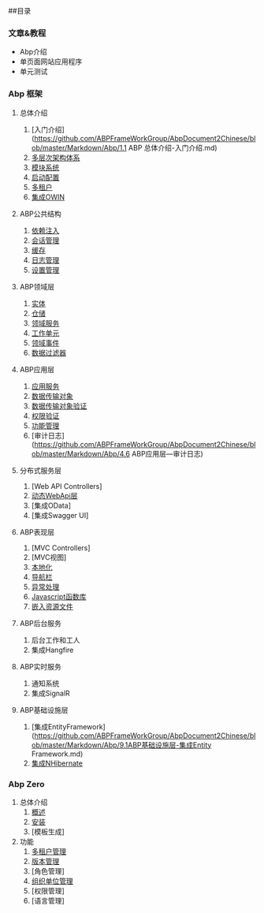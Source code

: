 ##目录

### 文章&教程
* Abp介绍
* 单页面网站应用程序
* 单元测试

### Abp 框架
1. 总体介绍
    1. [入门介绍](https://github.com/ABPFrameWorkGroup/AbpDocument2Chinese/blob/master/Markdown/Abp/1.1 ABP 总体介绍-入门介绍.md)    
    2. [多层次架构体系](https://github.com/ABPFrameWorkGroup/AbpDocument2Chinese/blob/master/Markdown/Abp/1.2ABP总体介绍-多层架构体系.md)
    3. [模块系统](https://github.com/ABPFrameWorkGroup/AbpDocument2Chinese/blob/master/Markdown/Abp/1.3ABP总体介绍-模块系统.md)
    4. [启动配置](https://github.com/ABPFrameWorkGroup/AbpDocument2Chinese/blob/master/Markdown/Abp/1.4ABP总体介绍-启动配置.md)
    5. [多租户](https://github.com/ABPFrameWorkGroup/AbpDocument2Chinese/blob/master/Markdown/Abp/1.5ABP总体介绍-多租户.md)
    6. [集成OWIN](https://github.com/ABPFrameWorkGroup/AbpDocument2Chinese/blob/master/Markdown/Abp/1.5ABP总体介绍-集成OWIN.md)

2. ABP公共结构
    1. [依赖注入](https://github.com/ABPFrameWorkGroup/AbpDocument2Chinese/blob/master/Markdown/Abp/2.1ABP公共结构-依赖注入.md)    
    2. [会话管理](https://github.com/ABPFrameWorkGroup/AbpDocument2Chinese/blob/master/Markdown/Abp/2.2ABP公共结构-会话管理.md)
    3. [缓存](https://github.com/ABPFrameWorkGroup/AbpDocument2Chinese/blob/master/Markdown/Abp/2.3ABP公共结构-缓存.md)
    4. [日志管理](https://github.com/ABPFrameWorkGroup/AbpDocument2Chinese/blob/master/Markdown/Abp/2.4ABP公共结构-日志管理.md)
    5. [设置管理](https://github.com/ABPFrameWorkGroup/AbpDocument2Chinese/blob/master/Markdown/Abp/2.5ABP公共结构-设置管理.md)

3. ABP领域层
    1. [实体](https://github.com/ABPFrameWorkGroup/AbpDocument2Chinese/blob/master/Markdown/Abp/3.1ABP领域层-实体.md)
    2. [仓储](https://github.com/ABPFrameWorkGroup/AbpDocument2Chinese/blob/master/Markdown/Abp/3.2ABP领域层-仓储.md)
    3. [领域服务](https://github.com/ABPFrameWorkGroup/AbpDocument2Chinese/blob/master/Markdown/Abp/3.3ABP领域层-领域服务.md)
    4. [工作单元](https://github.com/ABPFrameWorkGroup/AbpDocument2Chinese/blob/master/Markdown/Abp/3.4ABP领域层-工作单元.md)
    5. [领域事件](https://github.com/ABPFrameWorkGroup/AbpDocument2Chinese/blob/master/Markdown/Abp/3.5ABP领域层-领域事件.md)
    6. [数据过滤器](https://github.com/ABPFrameWorkGroup/AbpDocument2Chinese/blob/master/Markdown/Abp/3.6ABP领域层-数据过滤器.md)
    
4. ABP应用层
    1. [应用服务](https://github.com/ABPFrameWorkGroup/AbpDocument2Chinese/blob/master/Markdown/Abp/4.1ABP应用层-应用服务)
    2. [数据传输对象](https://github.com/ABPFrameWorkGroup/AbpDocument2Chinese/blob/master/Markdown/Abp/4.2ABP应用层-数据传输对象d)
    3. [数据传输对象验证](https://github.com/ABPFrameWorkGroup/AbpDocument2Chinese/blob/master/Markdown/Abp/4.3ABP应用层-数据传输对象验证)
    4. [权限验证](https://github.com/ABPFrameWorkGroup/AbpDocument2Chinese/blob/master/Markdown/Abp/4.4ABP应用层-权限认证)
    5. [功能管理](https://github.com/ABPFrameWorkGroup/AbpDocument2Chinese/blob/master/Markdown/Abp/4.5ABP应用层-功能管理)
    6. [审计日志](https://github.com/ABPFrameWorkGroup/AbpDocument2Chinese/blob/master/Markdown/Abp/4.6 ABP应用层—审计日志)

5. 分布式服务层
    1. [Web API Controllers]
    2. [动态WebApi层](https://github.com/ABPFrameWorkGroup/AbpDocument2Chinese/blob/master/Markdown/Abp/5.1ABP分布式服务-动态WebApi层.md)
    3. [集成OData]
    4. [集成Swagger UI]

6. ABP表现层
    1. [MVC Controllers]
    2. [MVC视图]    
    3. [本地化](https://github.com/ABPFrameWorkGroup/AbpDocument2Chinese/blob/master/Markdown/Abp/6.3ABP展现层-本地化.md)    
    4. [导航栏](https://github.com/ABPFrameWorkGroup/AbpDocument2Chinese/blob/master/Markdown/Abp/6.4ABP展现层-导航栏.md)
    5. [异常处理](https://github.com/ABPFrameWorkGroup/AbpDocument2Chinese/blob/master/Markdown/Abp/6.5ABP展现层-异常处理.md)
    6. [Javascript函数库](https://github.com/ABPFrameWorkGroup/AbpDocument2Chinese/blob/master/Markdown/Abp/6.6现层-Javascript函数库.md)
    7. [嵌入资源文件](https://github.com/ABPFrameWorkGroup/AbpDocument2Chinese/blob/master/Markdown/Abp/6.7ABP展现层-嵌入资源文件.md)

7. ABP后台服务
    1. 后台工作和工人
    2. 集成Hangfire

8. ABP实时服务
    1. 通知系统
    2. 集成SignalR

9. ABP基础设施层
    1. [集成EntityFramework](https://github.com/ABPFrameWorkGroup/AbpDocument2Chinese/blob/master/Markdown/Abp/9.1ABP基础设施层-集成Entity Framework.md)
    2. [集成NHibernate](https://github.com/ABPFrameWorkGroup/AbpDocument2Chinese/blob/master/Markdown/Abp/9.2ABP基础设施层-集成NHibernate.md)
    
    
### Abp Zero
1. 总体介绍
    1. [概述](https://github.com/ABPFrameWorkGroup/AbpDocument2Chinese/blob/master/Markdown/AbpZero/1.1ABPZero-概述.md)
    2. [安装](https://github.com/ABPFrameWorkGroup/AbpDocument2Chinese/blob/master/Markdown/AbpZero/1.2ABPZero-安装.md)
    3. [模板生成]
2. 功能
    1. [多租户管理](https://github.com/ABPFrameWorkGroup/AbpDocument2Chinese/blob/master/Markdown/AbpZero/2.1ABPZero-多租户管理.md)
    2. [版本管理](https://github.com/ABPFrameWorkGroup/AbpDocument2Chinese/blob/master/Markdown/AbpZero/2.2ABPZero-版本管理.md)
    3. [角色管理]
    4. [组织单位管理](https://github.com/ABPFrameWorkGroup/AbpDocument2Chinese/blob/master/Markdown/AbpZero/2.4ABPZero-组织单位管理.md)
    5. [权限管理]
    6. [语言管理]
 

